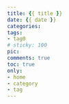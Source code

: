 ```yaml
---
title: {{ title }}
date: {{ date }}
categories:
tags:
- tag0
# sticky: 100
pic:
comments: true
toc: true
only:
- home
- category
- tag
---
```



[//]:#(设置表格整体居中显示)
<style>
    table
    {
        margin: auto;
        font-size: 80%;
    }
</style>


